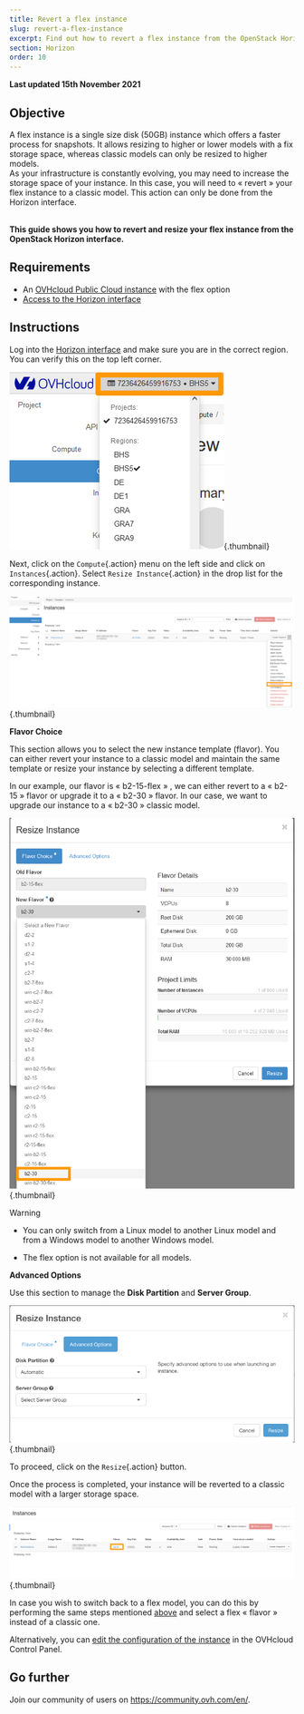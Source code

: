 ```yaml
---
title: Revert a flex instance
slug: revert-a-flex-instance
excerpt: Find out how to revert a flex instance from the OpenStack Horizon interface
section: Horizon
order: 10
---
```


**Last updated 15th November 2021**

## Objective

A flex instance is a single size disk (50GB) instance which offers a faster process for snapshots. It allows resizing to higher or lower models with a fix storage space, whereas classic models can only be resized to higher models.</br> As your infrastructure is constantly evolving, you may need to increase the storage space of your instance. In this case, you will need to « revert » your flex instance to a classic model. This action can only be done from the Horizon interface.

</br>**This guide shows you how to revert and resize your flex instance from the OpenStack Horizon interface.**

## Requirements

- An [OVHcloud Public Cloud instance](../create_an_instance_in_your_ovh_customer_account/) with the flex option
- [Access to the Horizon interface](https://docs.ovh.com/ca/en/public-cloud/configure_user_access_to_horizon/)

## Instructions

Log into the [Horizon interface](https://horizon.cloud.ovh.net/auth/login/) and make sure you are in the correct region. You can verify this on the top left corner. 

![Region selection](images/region2021.png){.thumbnail}

Next, click on the `Compute`{.action} menu on the left side and click on `Instances`{.action}. Select `Resize Instance`{.action} in the drop list for the corresponding instance.

![Resize instance](images/resizeinstance2021.png){.thumbnail}

**Flavor Choice** <a name="flavorchoice"></a>

This section allows you to select the new instance template (flavor). You can either revert your instance to a classic model and maintain the same template or resize your instance by selecting a different template.

In our example, our flavor is « b2-15-flex » , we can either revert to a « b2-15 » flavor or upgrade it to a « b2-30 » flavor. In our case, we want to upgrade our instance to a « b2-30 » classic model.

![Choose new flavor](images/confirmflavor.png){.thumbnail}

> [!warning] 
> - You can only switch from a Linux model to another Linux model and from a Windows model to another Windows model.
>
> - The flex option is not available for all models.
>

**Advanced Options**

Use this section to manage the **Disk Partition** and **Server Group**.

![public-cloud](images/resize_advanced.png){.thumbnail}

To proceed, click on the `Resize`{.action} button.

Once the process is completed, your instance will be reverted to a classic model with a larger storage space.

![New flavor applied](images/newflavor.png){.thumbnail}

In case you wish to switch back to a flex model, you can do this by performing the same steps mentioned [above](#flavorchoice) and select a flex « flavor » instead of a classic one. 

Alternatively, you can [edit the configuration of the instance](https://docs.ovh.com/ca/en/public-cloud/get-started-with-a-public-cloud-instance/#edit-the-configuration-of-an-instance) in the OVHcloud Control Panel.

## Go further

Join our community of users on <https://community.ovh.com/en/>.
